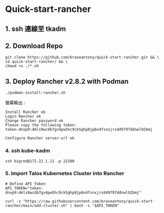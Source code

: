 # Quick-start-rancher

## 1. ssh 連線至 tkadm

## 2. Download Repo
```
git clone https://github.com/braveantony/quick-start-rancher.git && \
cd quick-start-rancher/ && \
chmod +x ./*.sh
```

## 3. Deploy Rancher v2.8.2 with Podman
```
./podman-install-rancher.sh
```

螢幕輸出 :
```
Install Rancher ok
Login Rancher ok
Change Rancher password ok
Please copy the following token:
token-dnxp9:dmls9wcdb7gv4pw5hc9ck5ghp8jp6n4fsnxjrsd49797ddnwl92bmj

Configure Rancher server-url ok
```


### 4. ssh kube-kadm
```
ssh bigred@172.22.1.11 -p 22100
```

### 5. Import Talos Kubernetes Cluster into Rancher
```
# Define API Token
API_TOKEN="token-dnxp9:dmls9wcdb7gv4pw5hc9ck5ghp8jp6n4fsnxjrsd49797ddnwl92bmj"

curl -s "https://raw.githubusercontent.com/braveantony/quick-start-rancher/main/add-cluster.sh" | bash -s "$API_TOKEN"
```
